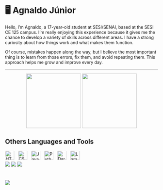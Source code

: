 # 🖥 Agnaldo Júnior

Hello, I’m Agnaldo, a 17-year-old student at SESI/SENAI, based at the SESI CE 125 campus. I’m really enjoying this experience because it gives me the chance to develop a variety of skills across different areas. I have a strong curiosity about how things work and what makes them function.

Of course, mistakes happen along the way, but I believe the most important thing is to learn from those errors, fix them, and avoid repeating them. This approach helps me grow and improve every day.

---

<div align="center">
  <img height="180em" src="https://github-readme-stats.vercel.app/api?username=AgnaldoScaion&show_icons=true&theme=dark&include_all_commits=true&count_private=true"/>
  <img height="180em" src="https://github-readme-stats.vercel.app/api/top-langs/?username=AgnaldoScaion&layout=compact&langs_count=8&theme=dark"/>
</div>
  

  ## Others Languages and Tools
<img 
    align="left" 
    alt="HTML"
    title="HTML" 
    width="30px" 
    style="padding-right: 10px;" 
    src="https://cdn.jsdelivr.net/gh/devicons/devicon@latest/icons/html5/html5-original.svg" 
/>
<img 
    align="left" 
    alt="CSS" 
    title="CSS"
    width="30px" 
    style="padding-right: 10px;" 
    src="https://cdn.jsdelivr.net/gh/devicons/devicon@latest/icons/css3/css3-original.svg" 
/>
<img 
    align="left" 
    alt="JavaScript" 
    title="JavaScript"
    width="30px" 
    style="padding-right: 10px;" 
    src="https://cdn.jsdelivr.net/gh/devicons/devicon@latest/icons/javascript/javascript-original.svg" 
/>
<img 
    align="left" 
    alt="Python" 
    title="Python"
    width="30px" 
    style="padding-right: 10px;" 
    src="https://cdn.jsdelivr.net/gh/devicons/devicon@latest/icons/python/python-original.svg" 
/>
<img 
    align="left" 
    alt="Dart" 
    title="Dart"
    width="30px" 
    style="padding-right: 10px;" 
    src="https://cdn.jsdelivr.net/gh/devicons/devicon/icons/dart/dart-original.svg" 
/>
<img 
    align="left" 
    alt="Laravel" 
    title="Laravel"
    width="30px" 
    style="padding-right: 10px;" 
    src="https://cdn.jsdelivr.net/gh/devicons/devicon@latest/icons/laravel/laravel-original.svg" 
/>

<br/>
<br/>

<!-- Visualizadores do perfil-->

<div>
  <a href="[https://www.linkedin.com/in/AgnaldoScaion/](https://www.linkedin.com/in/agnaldo-j%C3%BAnior-81364934b/)" target="__blank"><img align="center" src="https://img.shields.io/badge/-LinkedIn-%230077B5?style=for-the-badge&logo=linkedin&logoColor=white"></a>
  <a href="https://instagram.com/guiism__" target="__blank"><img align="center" src="https://img.shields.io/badge/Instagram-E4405F?style=for-the-badge&logo=instagram&logoColor=white"></a>
  <a href="https://wa.me/5511983490572?text=Olá Agnaldo, vi seu perfil no GitHub." target="__blank"><img align="center" src="https://img.shields.io/badge/WhatsApp-25D366?style=for-the-badge&logo=whatsapp&logoColor=white"></a>

<br><p align="left"><img src="https://komarev.com/ghpvc/?username=AgnaldoScaion&label=Profile%20views&color=0e75b6&style=flat" /></p> 
